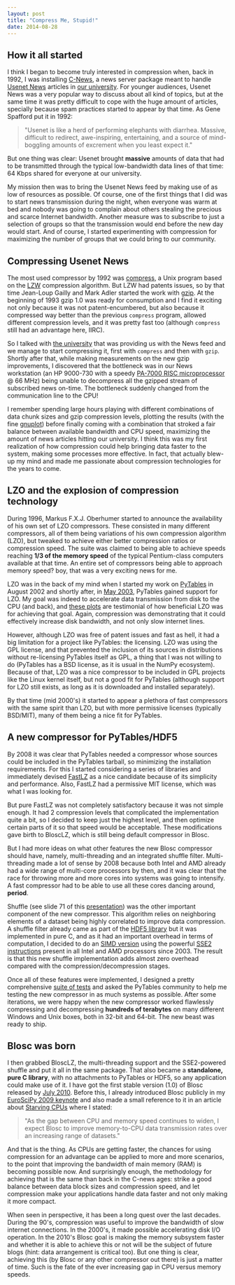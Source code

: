 ```yaml
---
layout: post
title: "Compress Me, Stupid!"
date: 2014-08-28
---
```



How it all started
------------------

I think I began to become truly interested in compression when, back in
1992, I was installing [C-News](http://en.wikipedia.org/wiki/C_News), a
news server package meant to handle [Usenet
News](http://en.wikipedia.org/wiki/Usenet) articles in [our
university](http://www.uji.es). For younger audiences, Usenet News was a
very popular way to discuss about all kind of topics, but at the same
time it was pretty difficult to cope with the huge amount of articles,
specially because spam practices started to appear by that time. As Gene
Spafford put it in 1992:

> "Usenet is like a herd of performing elephants with diarrhea. Massive,
> difficult to redirect, awe-inspiring, entertaining, and a source of
> mind-boggling amounts of excrement when you least expect it."

But one thing was clear: Usenet brought **massive** amounts of data that
had to be transmitted through the typical low-bandwidth data lines of
that time: 64 Kbps shared for everyone at our university.

My mission then was to bring the Usenet News feed by making use of as
low of resources as possible. Of course, one of the first things that I
did was to start news transmission during the night, when everyone was
warm at bed and nobody was going to complain about others stealing the
precious and scarce Internet bandwidth. Another measure was to subscribe
to just a selection of groups so that the transmission would end before
the new day would start. And of course, I started experimenting with
compression for maximizing the number of groups that we could bring to
our community.

Compressing Usenet News
-----------------------

The most used compressor by 1992 was
[compress](http://en.wikipedia.org/wiki/Compress), a Unix program based
on the [LZW](http://en.wikipedia.org/wiki/LZW) compression algorithm.
But LZW had patents issues, so by that time Jean-Loup Gailly and Mark
Adler started the work with [gzip](http://en.wikipedia.org/wiki/Gzip).
At the beginning of 1993 gzip 1.0 was ready for consumption and I find
it exciting not only because it was not patent-encumbered, but also
because it compressed way better than the previous `compress` program,
allowed different compression levels, and it was pretty fast too
(although `compress` still had an advantage here, IIRC).

So I talked with [the university](http://www.uv.es) that was providing
us with the News feed and we manage to start compressing it, first with
`compress` and then with `gzip`. Shortly after that, while making
measurements on the new gzip improvements, I discovered that the
bottleneck was in our News workstation (an HP 9000-730 with a speedy
[PA-7000 RISC microprocessor](http://en.wikipedia.org/wiki/PA-RISC) @ 66
MHz) being unable to decompress all the gzipped stream of subscribed
news on-time. The bottleneck suddenly changed from the communication
line to the CPU!

I remember spending large hours playing with different combinations of
data chunk sizes and gzip compression levels, plotting the results (with
the fine [gnuplot](http://en.wikipedia.org/wiki/Gnuplot)) before finally
coming with a combination that stroked a fair balance between available
bandwidth and CPU speed, maximizing the amount of news articles hitting
our university. I think this was my first realization of how compression
could help bringing data faster to the system, making some processes
more effective. In fact, that actually blew-up my mind and made me
passionate about compression technologies for the years to come.

LZO and the explosion of compression technology
-----------------------------------------------

During 1996, Markus F.X.J. Oberhumer started to announce the
availability of his own set of LZO compressors. These consisted in many
different compressors, all of them being variations of his own
compression algorithm (LZO), but tweaked to achieve either better
compression ratios or compression speed. The suite was claimed to being
able to achieve speeds reaching **1/3 of the memory speed** of the
typical Pentium-class computers available at that time. An entire set of
compressors being able to approach memory speed? boy, that was a very
exciting news for me.

LZO was in the back of my mind when I started my work on
[PyTables](http://www.pytables.org) in August 2002 and shortly after, in
[May 2003](http://pytables.org/svn/pytables/tags/std-0.5/README.txt),
PyTables gained support for LZO. My goal was indeed to accelerate data
transmission from disk to the CPU (and back), and [these
plots](http://pytables.github.io/usersguide/optimization.html#understanding-chunking)
are testimonial of how beneficial LZO was for achieving that goal.
Again, compression was demonstrating that it could effectively increase
disk bandwidth, and not only slow internet lines.

However, although LZO was free of patent issues and fast as hell, it had
a big limitation for a project like PyTables: the licensing. LZO was
using the GPL license, and that prevented the inclusion of its sources
in distributions without re-licensing PyTables itself as GPL, a thing
that I was not willing to do (PyTables has a BSD license, as it is usual
in the NumPy ecosystem). Because of that, LZO was a nice compressor to
be included in GPL projects like the Linux kernel itself, but not a good
fit for PyTables (although support for LZO still exists, as long as it
is downloaded and installed separately).

By that time (mid 2000's) it started to appear a plethora of fast
compressors with the same spirit than LZO, but with more permissive
licenses (typically BSD/MIT), many of them being a nice fit for
PyTables.

A new compressor for PyTables/HDF5
----------------------------------

By 2008 it was clear that PyTables needed a compressor whose sources
could be included in the PyTables tarball, so minimizing the
installation requirements. For this I started considering a series of
libraries and immediately devised [FastLZ](http://fastlz.org/) as a nice
candidate because of its simplicity and performance. Also, FastLZ had a
permissive MIT license, which was what I was looking for.

But pure FastLZ was not completely satisfactory because it was not
simple enough. It had 2 compression levels that complicated the
implementation quite a bit, so I decided to keep just the highest level,
and then optimize certain parts of it so that speed would be acceptable.
These modifications gave birth to BloscLZ, which is still being default
compressor in Blosc.

But I had more ideas on what other features the new Blosc compressor
should have, namely, multi-threading and an integrated shuffle filter.
Multi-threading made a lot of sense by 2008 because both Intel and AMD
already had a wide range of multi-core processors by then, and it was
clear that the race for throwing more and more cores into systems was
going to intensify. A fast compressor had to be able to use all these
cores dancing around, **period**.

Shuffle (see slide 71 of this
[presentation](http://blosc.org/docs/StarvingCPUs.pdf)) was the other
important component of the new compressor. This algorithm relies on
neighboring elements of a dataset being highly correlated to improve
data compression. A shuffle filter already came as part of the [HDF5
library](http://www.hdfgroup.org/HDF5/) but it was implemented in pure
C, and as it had an important overhead in terms of computation, I
decided to do an [SIMD
version](https://github.com/Blosc/c-blosc/blob/master/blosc/shuffle.c)
using the powerful [SSE2
instructions](http://en.wikipedia.org/wiki/SSE2) present in all Intel
and AMD processors since 2003. The result is that this new shuffle
implementation adds almost zero overhead compared with the
compression/decompression stages.

Once all of these features were implemented, I designed a pretty
comprehensive [suite of
tests](http://blosc.org/synthetic-benchmarks.html) and asked the
PyTables community to help me testing the new compressor in as much
systems as possible. After some iterations, we were happy when the new
compressor worked flawlessly compressing and decompressing **hundreds of
terabytes** on many different Windows and Unix boxes, both in 32-bit and
64-bit. The new beast was ready to ship.

Blosc was born
--------------

I then grabbed BloscLZ, the multi-threading support and the SSE2-powered
shuffle and put it all in the same package. That also became a
**standalone, pure C library**, with no attachments to PyTables or HDF5,
so any application could make use of it. I have got the first stable
version (1.0) of Blosc released by [July
2010](http://www.groupsrv.com/science/about538609.html). Before this, I
already introduced Blosc publicly in my [EuroSciPy 2009
keynote](http://www.blosc.org/docs/StarvingCPUs.pdf) and also made a
small reference to it in an article about [Starving
CPUs](http://www.blosc.org/docs/StarvingCPUs-CISE-2010.pdf) where I
stated:

> "As the gap between CPU and memory speed continues to widen, I expect
> Blosc to improve memory-to-CPU data transmission rates over an
> increasing range of datasets."

And that is the thing. As CPUs are getting faster, the chances for using
compression for an advantage can be applied to more and more scenarios,
to the point that improving the bandwidth of main memory (RAM) is
becoming possible now. And surprisingly enough, the methodology for
achieving that is the same than back in the C-news ages: strike a good
balance between data block sizes and compression speed, and let
compression make your applications handle data faster and not only
making it more compact.

When seen in perspective, it has been a long quest over the last
decades. During the 90's, compression was useful to improve the
bandwidth of slow internet connections. In the 2000's, it made possible
accelerating disk I/O operation. In the 2010's Blosc goal is making the
memory subsystem faster and whether it is able to achieve this or not
will be the subject of future blogs (hint: data arrangement is critical
too). But one thing is clear, achieving this (by Blosc or any other
compressor out there) is just a matter of time. Such is the fate of the
ever increasing gap in CPU versus memory speeds.
